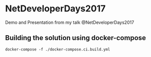 # NetDeveloperDays2017
Demo and Presentation from my talk @NetDeveloperDays2017

## Building the solution using docker-compose

`docker-compose -f ./docker-compose.ci.build.yml`